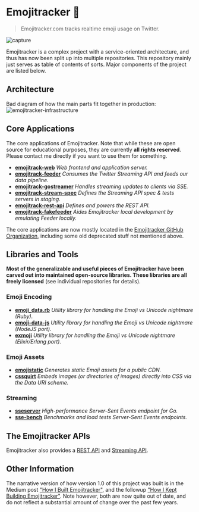 # Emojitracker :dizzy:

> Emojitracker.com tracks realtime emoji usage on Twitter.

![capture](http://f.cl.ly/items/1g3s3S460r2k0d200W1f/emojitracker_animated.gif)

Emojitracker is a complex project with a service-oriented architecture, and thus
has now been split up into multiple repositories.  This repository mainly just
serves as table of contents of sorts. Major components of the project are listed
below.

## Architecture

Bad diagram of how the main parts fit together in production:
![emojitracker-infrastructure](https://cloud.githubusercontent.com/assets/40650/18025171/e5bad858-6bee-11e6-957f-ede52efac808.png)

## Core Applications

The core applications of Emojitracker. Note that while these are open source for
educational purposes, they are currently **all rights reserved**. Please contact
me directly if you want to use them for something.

- **[emojitrack-web]**         _Web frontend and application server._
- **[emojitrack-feeder]**      _Consumes the Twitter Streaming API and feeds our data pipeline._
- **[emojitrack-gostreamer]**  _Handles streaming updates to clients via SSE._
- **[emojitrack-stream-spec]** _Defines the Streaming API spec & tests servers in staging._
- **[emojitrack-rest-api]**    _Defines and powers the REST API._
- **[emojitrack-fakefeeder]**  _Aides Emojitracker local development by emulating Feeder locally._

The core applications are now mostly located in the [Emojitracker GitHub
Organization](https://github.com/emojitracker), including some old deprecated
stuff not mentioned above.

[emojitrack-web]:         https://github.com/emojitracker/emojitrack-web
[emojitrack-feeder]:      https://github.com/emojitracker/emojitrack-feeder
[emojitrack-gostreamer]:  https://github.com/emojitracker/emojitrack-gostreamer
[emojitrack-stream-spec]: https://github.com/emojitracker/emojitrack-streamer-spec
[emojitrack-rest-api]:    https://github.com/emojitracker/emojitrack-rest-api
[emojitrack-fakefeeder]:  https://github.com/emojitracker/emojitrack-fakefeeder

## Libraries and Tools

**Most of the generalizable and useful pieces of Emojitracker have been carved out
into maintained open-source libraries.  These libraries are all freely
licensed** (see individual repositories for details).

### Emoji Encoding

- **[emoji_data.rb]**
  _Utility library for handling the Emoji vs Unicode nightmare (Ruby)._
- **[emoji-data-js]**
  _Utility library for handling the Emoji vs Unicode nightmare (NodeJS port)._
- **[exmoji]**
  _Utility library for handling the Emoji vs Unicode nightmare (Elixir/Erlang port)._

[emoji_data.rb]: https://github.com/mroth/emoji_data.rb
[emoji-data-js]: https://github.com/mroth/emoji-data-js
[exmoji]:        https://github.com/mroth/exmoji

### Emoji Assets

- **[emojistatic]**
  _Generates static Emoji assets for a public CDN._
- **[cssquirt]**
  _Embeds images (or directories of images) directly into CSS via the Data URI scheme._

[emojistatic]:   https://github.com/mroth/emojistatic
[cssquirt]:      https://github.com/mroth/cssquirt

### Streaming

- **[sseserver]**
  _High-performance Server-Sent Events endpoint for Go._
- **[sse-bench]**
  _Benchmarks and load tests Server-Sent Events endpoints._

[sseserver]: https://github.com/mroth/sseserver
[sse-bench]: https://github.com/mroth/sse-bench

## The Emojitracker APIs

Emojitracker also provides a [REST API][rest-api] and [Streaming API][stream-api].

[rest-api]: https://github.com/emojitracker/emojitrack-rest-api
[stream-api]: https://github.com/emojitracker/emojitrack-streamer-spec

## Other Information

The narrative version of how version 1.0 of this project was built is in the
Medium post ["How I Built Emojitracker"][essay], and the followup ["How I Kept
Building Emojitracker"][essay2].  Note however, both are now quite out of date,
and do not reflect a substantial amount of change over the past few years.

[essay]: https://medium.com/@mroth/how-i-built-emojitracker-179cfd8238ac
[essay2]: https://medium.com/@mroth/how-i-kept-building-emojitracker-c31378810136
